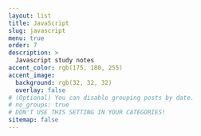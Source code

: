 ```yaml
---
layout: list
title: JavaScript
slug: javascript
menu: true
order: 7
description: >
  Javascript study notes
accent_color: rgb(175, 180, 255)
accent_image:
  background: rgb(32, 32, 32)
  overlay: false
# (Optional) You can disable grouping posts by date.
# no_groups: true
# DON'T USE THIS SETTING IN YOUR CATEGORIES!
sitemap: false
---
```

